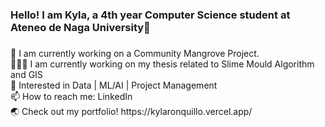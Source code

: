 <h3 align="left">Hello! I am Kyla, a 4th year Computer Science student at Ateneo de Naga University👋</h3>

###

<p align="left">
🌱 I am currently working on a Community Mangrove Project.<br>
👩🏻‍💻 I am currently working on my thesis related to Slime Mould Algorithm and GIS<br>
👀 Interested in Data | ML/AI | Project Management<br>
📫 How to reach me: <a href="https://www.linkedin.com/in/kylaronquillo/" target="_blank" style="text-decoration: none; color: inherit;">LinkedIn</a><br>
🌏 Check out my portfolio! https://kylaronquillo.vercel.app/
</p>
